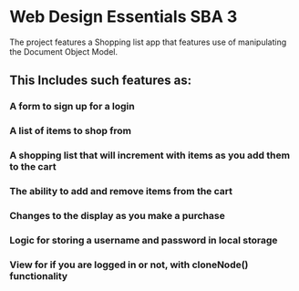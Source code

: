 # Web Design Essentials SBA 3

The project features a Shopping list app that features use of
manipulating the Document Object Model.

## This Includes such features as:

### A form to sign up for a login

### A list of items to shop from

### A shopping list that will increment with items as you add them to the cart

### The ability to add and remove items from the cart

### Changes to the display as you make a purchase

### Logic for storing a username and password in local storage

### View for if you are logged in or not, with cloneNode() functionality
